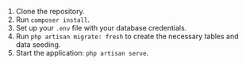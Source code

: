 <!-- Setup Instructions -->
1. Clone the repository.
2. Run `composer install`.
3. Set up your `.env` file with your database credentials.
4. Run `php artisan migrate: fresh` to create the necessary tables and data seeding.
5. Start the application: `php artisan serve`.
   
